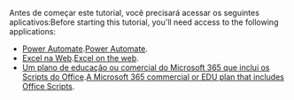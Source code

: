 <span data-ttu-id="8bb13-101">Antes de começar este tutorial, você precisará acessar os seguintes aplicativos:</span><span class="sxs-lookup"><span data-stu-id="8bb13-101">Before starting this tutorial, you'll need access to the following applications:</span></span>

- <span data-ttu-id="8bb13-102">[Power Automate](/power-automate/organization-q-and-a).</span><span class="sxs-lookup"><span data-stu-id="8bb13-102">[Power Automate](/power-automate/organization-q-and-a).</span></span>
- <span data-ttu-id="8bb13-103">[Excel na Web](https://www.office.com/launch/excel).</span><span class="sxs-lookup"><span data-stu-id="8bb13-103">[Excel on the web](https://www.office.com/launch/excel).</span></span>
- <span data-ttu-id="8bb13-104">[Um plano de educação ou comercial do Microsoft 365 que inclui os Scripts do Office](/microsoft-365/admin/manage/manage-office-scripts-settings).</span><span class="sxs-lookup"><span data-stu-id="8bb13-104">[A Microsoft 365 commercial or EDU plan that includes Office Scripts](/microsoft-365/admin/manage/manage-office-scripts-settings).</span></span>